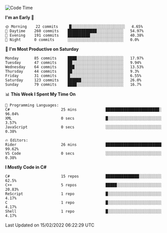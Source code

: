 <!--START_SECTION:waka-->
![Code Time](http://img.shields.io/badge/Code%20Time-756%20hrs%2038%20mins-blue)

**I'm an Early 🐤** 

```text
🌞 Morning    22 commits     █░░░░░░░░░░░░░░░░░░░░░░░░   4.65% 
🌆 Daytime    260 commits    █████████████░░░░░░░░░░░░   54.97% 
🌃 Evening    191 commits    ██████████░░░░░░░░░░░░░░░   40.38% 
🌙 Night      0 commits      ░░░░░░░░░░░░░░░░░░░░░░░░░   0.0%

```
📅 **I'm Most Productive on Saturday** 

```text
Monday       85 commits     ████░░░░░░░░░░░░░░░░░░░░░   17.97% 
Tuesday      47 commits     ██░░░░░░░░░░░░░░░░░░░░░░░   9.94% 
Wednesday    64 commits     ███░░░░░░░░░░░░░░░░░░░░░░   13.53% 
Thursday     44 commits     ██░░░░░░░░░░░░░░░░░░░░░░░   9.3% 
Friday       31 commits     █░░░░░░░░░░░░░░░░░░░░░░░░   6.55% 
Saturday     123 commits    ██████░░░░░░░░░░░░░░░░░░░   26.0% 
Sunday       79 commits     ████░░░░░░░░░░░░░░░░░░░░░   16.7%

```


📊 **This Week I Spent My Time On** 

```text
💬 Programming Languages: 
C#                       25 mins             ████████████████████████░   96.04% 
XML                      0 secs              █░░░░░░░░░░░░░░░░░░░░░░░░   3.57% 
JavaScript               0 secs              ░░░░░░░░░░░░░░░░░░░░░░░░░   0.38%

🔥 Editors: 
Rider                    26 mins             █████████████████████████   99.62% 
VS Code                  0 secs              ░░░░░░░░░░░░░░░░░░░░░░░░░   0.38%

```

**I Mostly Code in C#** 

```text
C#                       15 repos            ███████████████░░░░░░░░░░   62.5% 
C++                      5 repos             █████░░░░░░░░░░░░░░░░░░░░   20.83% 
ReScript                 1 repo              █░░░░░░░░░░░░░░░░░░░░░░░░   4.17% 
C                        1 repo              █░░░░░░░░░░░░░░░░░░░░░░░░   4.17% 
Shell                    1 repo              █░░░░░░░░░░░░░░░░░░░░░░░░   4.17%

```



 Last Updated on 15/02/2022 06:22:29 UTC
<!--END_SECTION:waka-->

